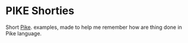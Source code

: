 # PIKE Shorties

Short [Pike](https://pike.lysator.liu.se/). examples, made to help me remember how are thing done in Pike language.
